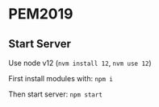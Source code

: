 # PEM2019

## Start Server

Use node v12 (```nvm install 12```, ```nvm use 12```)

First install modules with:
```npm i```

Then start server:
```npm start```
